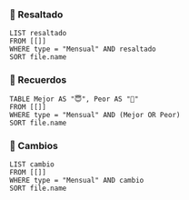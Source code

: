 ###  🛟 Resaltado

```dataview
LIST resaltado
FROM [[]]
WHERE type = "Mensual" AND resaltado
SORT file.name
```

### 📒 Recuerdos

```dataview
TABLE Mejor AS "😇", Peor AS "👿"
FROM [[]]
WHERE type = "Mensual" AND (Mejor OR Peor)
SORT file.name
```

### 🚏 Cambios

```dataview
LIST cambio
FROM [[]]
WHERE type = "Mensual" AND cambio
SORT file.name
```
